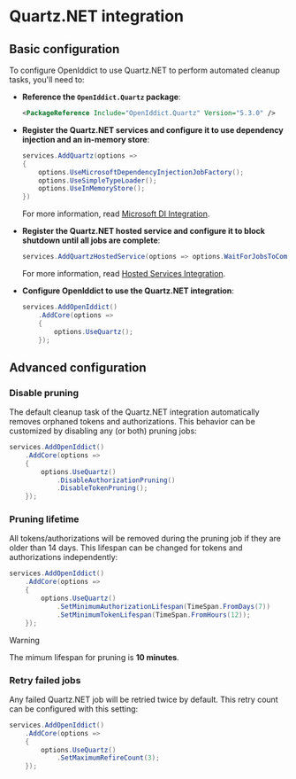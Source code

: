 # Quartz.NET integration

## Basic configuration

To configure OpenIddict to use Quartz.NET to perform automated cleanup tasks, you'll need to:
  - **Reference the `OpenIddict.Quartz` package**:

    ```xml
    <PackageReference Include="OpenIddict.Quartz" Version="5.3.0" />
    ```

  - **Register the Quartz.NET services and configure it to use dependency injection and an in-memory store**:

    ```csharp
    services.AddQuartz(options =>
    {
        options.UseMicrosoftDependencyInjectionJobFactory();
        options.UseSimpleTypeLoader();
        options.UseInMemoryStore();
    })
    ```

    For more information, read [Microsoft DI Integration](https://www.quartz-scheduler.net/documentation/quartz-3.x/packages/microsoft-di-integration.html).

  - **Register the Quartz.NET hosted service and configure it to block shutdown until all jobs are complete**:

    ```csharp
    services.AddQuartzHostedService(options => options.WaitForJobsToComplete = true);
    ```

    For more information, read [Hosted Services Integration](https://www.quartz-scheduler.net/documentation/quartz-3.x/packages/hosted-services-integration.html).

  - **Configure OpenIddict to use the Quartz.NET integration**:

    ```csharp
    services.AddOpenIddict()
        .AddCore(options =>
        {
            options.UseQuartz();
        });
    ```

## Advanced configuration

### Disable pruning

The default cleanup task of the Quartz.NET integration automatically removes orphaned tokens and authorizations.
This behavior can be customized by disabling any (or both) pruning jobs:

```csharp
services.AddOpenIddict()
    .AddCore(options =>
    {
        options.UseQuartz()
            .DisableAuthorizationPruning()
            .DisableTokenPruning();
    });
```

### Pruning lifetime

All tokens/authorizations will be removed during the pruning job if they are older than 14 days.
This lifespan can be changed for tokens and authorizations independently:

```csharp
services.AddOpenIddict()
    .AddCore(options =>
    {
        options.UseQuartz()
            .SetMinimumAuthorizationLifespan(TimeSpan.FromDays(7))
            .SetMinimumTokenLifespan(TimeSpan.FromHours(12));
    });
```

> [!WARNING]
> The mimum lifespan for pruning is **10 minutes**.

### Retry failed jobs

Any failed Quartz.NET job will be retried twice by default.
This retry count can be configured with this setting:

```csharp
services.AddOpenIddict()
    .AddCore(options =>
    {
        options.UseQuartz()
            .SetMaximumRefireCount(3);
    });
```